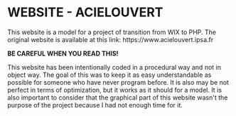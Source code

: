 <h1>WEBSITE - ACIELOUVERT</h1>
<p>This website is a model for a project of transition from WIX to PHP. The original website is available at this link: https://www.acielouvert.ipsa.fr</p>
<p><b>BE CAREFUL WHEN YOU READ THIS!</b></p>
<p>This website has been intentionally coded in a procedural way and not in object way. The goal of this was to keep it as easy understandable as possible for someone who have never program before. It is also may be not perfect in terms of optimization, but it works as it should for a model. It is also important to consider that the graphical part of this website wasn't the purpose of the project because I had not enough time for it.</p>
